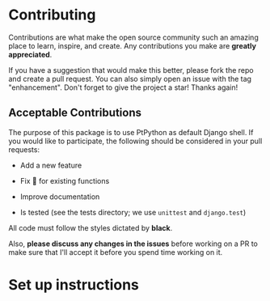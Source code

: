 # Contributing

Contributions are what make the open source community such an amazing place to learn, inspire, and create. Any contributions you make are **greatly appreciated**.

If you have a suggestion that would make this better, please fork the repo and create a pull request. You can also simply open an issue with the tag "enhancement".
Don't forget to give the project a star! Thanks again!

## Acceptable Contributions

The purpose of this package is to use PtPython as default Django shell. If you would like to participate, the following should be considered in your pull requests:

- Add a new feature

- Fix 🐛 for existing functions

- Improve documentation 

- Is tested (see the tests directory; we use `unittest` and `django.test`)

All code must follow the styles dictated by **black**.

Also, **please discuss any changes in the issues** before working on a PR to make sure that I'll accept it before you spend time working on it.

# Set up instructions
<!-- 
1. Fork the repo
2. Clone your fork
3. Create a branch
4. Run `pip install django-ptpython`
5. Run `python -m unittest discover`. If everything works, then you're ready to make changes.
6. Make your changes and try to make the tests pass. If you can't or need help then commit what you have and make a PR, we will solve it together!
7. If you get things working, add your changed files with `git add` and run `git commit -m 'commit_message'`
8. Push your changes to your fork with `git push`
9. Create a pull request
10. Iterate on the solution
11. Get merged! :tada: -->
